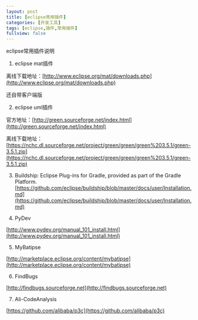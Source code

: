 ```yaml
---
layout: post
title: [eclipse常用插件]
categories: [开发工具]
tags: [eclipse,插件,常用插件]
fullview: false
---
```

eclipse常用插件说明

1. eclipse mat插件

离线下载地址：[http://www.eclipse.org/mat/downloads.php](http://www.eclipse.org/mat/downloads.php)

还自带客户端版

2. eclipse uml插件

官方地址：[http://green.sourceforge.net/index.html](http://green.sourceforge.net/index.html)

离线下载地址：[https://nchc.dl.sourceforge.net/project/green/green/green%203.5.1/green-3.5.1.zip](https://nchc.dl.sourceforge.net/project/green/green/green%203.5.1/green-3.5.1.zip)

3. Buildship: Eclipse Plug-ins for Gradle, provided as part of the Gradle Platform.  
[https://github.com/eclipse/buildship/blob/master/docs/user/Installation.md](https://github.com/eclipse/buildship/blob/master/docs/user/Installation.md)

4. PyDev

[http://www.pydev.org/manual_101_install.html](http://www.pydev.org/manual_101_install.html)

5. MyBatipse

[http://marketplace.eclipse.org/content/mybatipse](http://marketplace.eclipse.org/content/mybatipse)

6. FindBugs

[http://findbugs.sourceforge.net](http://findbugs.sourceforge.net)

7. Ali-CodeAnalysis

[https://github.com/alibaba/p3c](https://github.com/alibaba/p3c)
